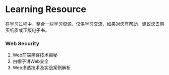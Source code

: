 # Learning Resource
在学习过程中，整合一些学习资源，仅供学习交流，如果对您有帮助，建议您去购买纸质或正版电子书。  
### Web Security
1. Web前端黑客技术揭秘
2. 白帽子讲Web安全
3. Web渗透技术及实战案例解析


